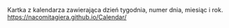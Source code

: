 Kartka z kalendarza zawierająca dzień tygodnia, numer dnia, miesiąc i rok. https://nacomitagiera.github.io/Calendar/
